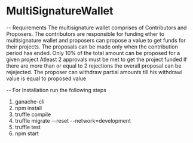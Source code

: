 # MultiSignatureWallet
-- Requirements
  The multisignature wallet comprises of Contributors and Proposers. The contributors are responsible for funding ether to
  multisignature wallet and proposers can propose a value to get funds for their projects.
  The proposals can be made only when the contribution period has ended.
  Only 10% of the total amount can be proposed for a given project
  Atleast 2 approvals must be met to get the project funded
  If there are more than or equal to 2 rejections the overall proposal can be rejejected.
  The proposer can withdraw partial amounts till his withdrawl value is equal to proposed value

-- For Installation run the following steps
   1) ganache-cli
   2) npm install
   3) truffle compile
   4) truffle migrate --reset --network=development
   5) truffle test
   5) npm start
  
  
